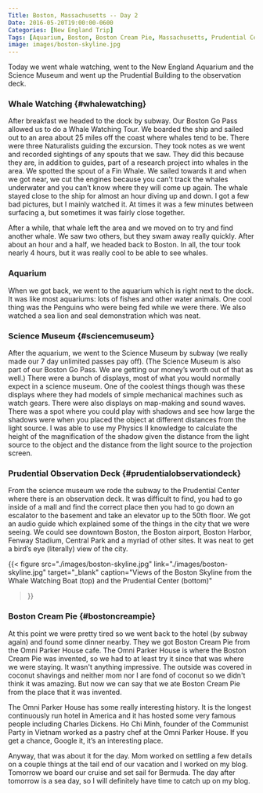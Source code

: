 ```yaml
---
Title: Boston, Massachusetts -- Day 2
Date: 2016-05-20T19:00:00-0600
Categories: [New England Trip]
Tags: [Aquarium, Boston, Boston Cream Pie, Massachusetts, Prudential Center Observation Deck, Science Museum, Travel, Whales]
image: images/boston-skyline.jpg
---
```


Today we went whale watching, went to the New England Aquarium and the Science
Museum and went up the Prudential Building to the observation deck.

### Whale Watching {#whalewatching}

After breakfast we headed to the dock by subway. Our Boston Go Pass allowed us
to do a Whale Watching Tour. We boarded the ship and sailed out to an area about
25 miles off the coast where whales tend to be.  There were three Naturalists
guiding the excursion. They took notes as we went and recorded sightings of any
spouts that we saw. They did this because they are, in addition to guides, part
of a research project into whales in the area. We spotted the spout of a Fin
Whale. We sailed towards it and when we got near, we cut the engines because you
can't track the whales underwater and you can’t know where they will come up
again. The whale stayed close to the ship for almost an hour diving up and down.
I got a few bad pictures, but I mainly watched it. At times it was a few minutes
between surfacing a, but sometimes it was fairly close together.

After a while, that whale left the area and we moved on to try and find another
whale. We saw two others, but they swam away really quickly.  After about an
hour and a half, we headed back to Boston. In all, the tour took nearly 4 hours,
but it was really cool to be able to see whales.

### Aquarium

When we got back, we went to the aquarium which is right next to the dock. It
was like most aquariums: lots of fishes and other water animals. One cool thing
was the Penguins who were being fed while we were there. We also watched a sea
lion and seal demonstration which was neat.

### Science Museum {#sciencemuseum}

After the aquarium, we went to the Science Museum by subway (we really made our
7 day unlimited passes pay off). (The Science Museum is also part of our Boston
Go Pass. We are getting our money’s worth out of that as well.) There were a
bunch of displays, most of what you would normally expect in a science museum.
One of the coolest things though was these displays where they had models of
simple mechanical machines such as watch gears. There were also displays on
map-making and sound waves. There was a spot where you could play with shadows
and see how large the shadows were when you placed the object at different
distances from the light source. I was able to use my Physics II knowledge to
calculate the height of the magnification of the shadow given the distance from
the light source to the object and the distance from the light source to the
projection screen.

### Prudential Observation Deck {#prudentialobservationdeck}

From the science museum we rode the subway to the Prudential Center where there
is an observation deck. It was difficult to find, you had to go inside of a mall
and find the correct place then you had to go down an escalator to the basement
and take an elevator up to the 50th floor.  We got an audio guide which
explained some of the things in the city that we were seeing. We could see
downtown Boston, the Boston airport, Boston Harbor, Fenway Stadium, Central Park
and a myriad of other sites.  It was neat to get a bird’s eye (literally) view
of the city.

{{< figure
  src="./images/boston-skyline.jpg"
  link="./images/boston-skyline.jpg"
  target="_blank"
  caption="Views of the Boston Skyline from the Whale Watching Boat (top) and the Prudential Center (bottom)"
>}}

### Boston Cream Pie {#bostoncreampie}

At this point we were pretty tired so we went back to the hotel (by subway
again) and found some dinner nearby. They we got Boston Cream Pie from the Omni
Parker House cafe. The Omni Parker House is where the Boston Cream Pie was
invented, so we had to at least try it since that was where we were staying. It
wasn't anything impressive. The outside was covered in coconut shavings and
neither mom nor I are fond of coconut so we didn't think it was amazing. But now
we can say that we ate Boston Cream Pie from the place that it was invented.

The Omni Parker House has some really interesting history. It is the longest
continuously run hotel in America and it has hosted some very famous people
including Charles Dickens. Ho Chi Minh, founder of the Communist Party in
Vietnam worked as a pastry chef at the Omni Parker House. If you get a chance,
Google it, it’s an interesting place.

Anyway, that was about it for the day. Mom worked on settling a few details on a
couple things at the tail end of our vacation and I worked on my blog. Tomorrow
we board our cruise and set sail for Bermuda. The day after tomorrow is a sea
day, so I will definitely have time to catch up on my blog.
